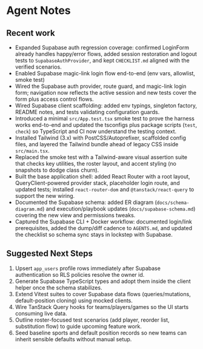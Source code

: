 # Agent Notes

## Recent work
- Expanded Supabase auth regression coverage: confirmed LoginForm already handles happy/error flows, added session restoration and logout tests to `SupabaseAuthProvider`, and kept `CHECKLIST.md` aligned with the verified scenarios.
- Enabled Supabase magic-link login flow end-to-end (env vars, allowlist, smoke test)
- Wired the Supabase auth provider, route guard, and magic-link login form; navigation now reflects the active session and new tests cover the form plus access control flows.
- Wired Supabase client scaffolding: added env typings, singleton factory, README notes, and tests validating configuration guards.
- Introduced a minimal `src/App.test.tsx` smoke test to prove the harness works end-to-end and updated the tsconfigs plus package scripts (`test`, `check`) so TypeScript and CI now understand the testing context.
- Installed Tailwind (3.x) with PostCSS/Autoprefixer, scaffolded config files, and layered the Tailwind bundle ahead of legacy CSS inside `src/main.tsx`.
- Replaced the smoke test with a Tailwind-aware visual assertion suite that checks key utilities, the roster layout, and accent styling (no snapshots to dodge class churn).
- Built the base application shell: added React Router with a root layout, QueryClient-powered provider stack, placeholder login route, and updated tests; installed `react-router-dom` and `@tanstack/react-query` to support the new wiring.
- Documented the Supabase schema: added ER diagram (`docs/schema-diagram.md`) and execution/playbook updates (`docs/supabase-schema.md`) covering the new view and permissions tweaks.
- Captured the Supabase CLI + Docker workflow: documented login/link prerequisites, added the dump/diff cadence to `AGENTS.md`, and updated the checklist so schema sync stays in lockstep with Supabase.

## Suggested Next Steps
1. Upsert `app_users` profile rows immediately after Supabase authentication so RLS policies resolve the owner id.
2. Generate Supabase TypeScript types and adopt them inside the client helper once the schema stabilizes.
3. Extend Vitest suites to cover Supabase data flows (queries/mutations, default-position cloning) using mocked clients.
4. Wire TanStack Query hooks for teams/players/games so the UI starts consuming live data.
5. Outline roster-focused test scenarios (add player, reorder list, substitution flow) to guide upcoming feature work.
6. Seed baseline sports and default position records so new teams can inherit sensible defaults without manual setup.
